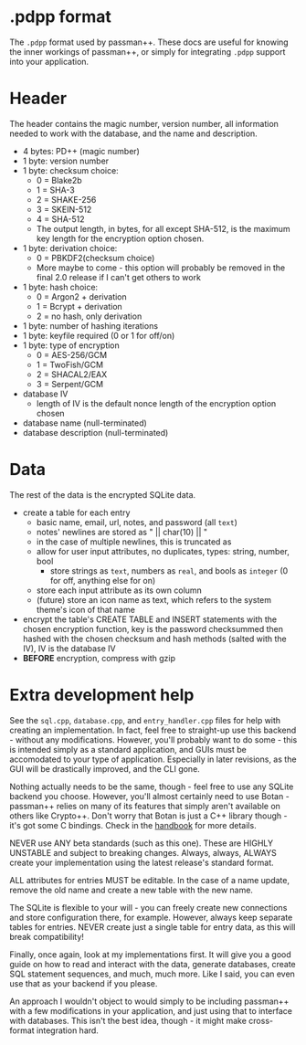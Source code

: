 # .pdpp format
The  `.pdpp` format used by passman++. These docs are useful for knowing the inner workings of passman++, or simply for integrating `.pdpp` support into your application.

# Header
The header contains the magic number, version number, all information needed to work with the database, and the name and description.
- 4 bytes: PD++ (magic number)
- 1 byte: version number
- 1 byte: checksum choice:
  * 0 = Blake2b
  * 1 = SHA-3
  * 2 = SHAKE-256
  * 3 = SKEIN-512
  * 4 = SHA-512
  * The output length, in bytes, for all except SHA-512, is the maximum key length for the encryption option chosen.
- 1 byte: derivation choice:
  * 0 = PBKDF2(checksum choice)
  * More maybe to come - this option will probably be removed in the final 2.0 release if I can't get others to work
- 1 byte: hash choice:
  * 0 = Argon2 + derivation
  * 1 = Bcrypt + derivation
  * 2 = no hash, only derivation
- 1 byte: number of hashing iterations
- 1 byte: keyfile required (0 or 1 for off/on)
- 1 byte: type of encryption
  * 0 = AES-256/GCM
  * 1 = TwoFish/GCM
  * 2 = SHACAL2/EAX
  * 3 = Serpent/GCM
- database IV
  * length of IV is the default nonce length of the encryption option chosen
- database name (null-terminated)
- database description (null-terminated)

# Data
The rest of the data is the encrypted SQLite data.
- create a table for each entry
  * basic name, email, url, notes, and password (all `text`)
  * notes' newlines are stored as " || char(10) || "
  * in the case of multiple newlines, this is truncated as 
  * allow for user input attributes, no duplicates, types: string, number, bool
    - store strings as `text`, numbers as `real`, and bools as `integer` (0 for off, anything else for on)
  * store each input attribute as its own column
  * (future) store an icon name as text, which refers to the system theme's icon of that name
- encrypt the table's CREATE TABLE and INSERT statements with the chosen encryption function, key is the password checksummed then hashed with the chosen checksum and hash methods (salted with the IV), IV is the database IV
- **BEFORE** encryption, compress with gzip

# Extra development help
See the `sql.cpp`, `database.cpp`, and `entry_handler.cpp` files for help with creating an implementation. In fact, feel free to straight-up use this backend - without any modifications. However, you'll probably want to do some - this is intended simply as a standard application, and GUIs must be accomodated to your type of application. Especially in later revisions, as the GUI will be drastically improved, and the CLI gone.

Nothing actually needs to be the same, though - feel free to use any SQLite backend you choose. However, you'll almost certainly need to use Botan - passman++ relies on many of its features that simply aren't available on others like Crypto++. Don't worry that Botan is just a C++ library though - it's got some C bindings. Check in the [handbook](https://botan.randombit.net/handbook/api_ref/) for more details.

NEVER use ANY beta standards (such as this one). These are HIGHLY UNSTABLE and subject to breaking changes. Always, always, ALWAYS create your implementation using the latest release's standard format.

ALL attributes for entries MUST be editable. In the case of a name update, remove the old name and create a new table with the new name.

The SQLite is flexible to your will - you can freely create new connections and store configuration there, for example. However, always keep separate tables for entries. NEVER create just a single table for entry data, as this will break compatibility!

Finally, once again, look at my implementations first. It will give you a good guide on how to read and interact with the data, generate databases, create SQL statement sequences, and much, much more. Like I said, you can even use that as your backend if you please.

An approach I wouldn't object to would simply to be including passman++ with a few modifications in your application, and just using that to interface with databases. This isn't the best idea, though - it might make cross-format integration hard.
